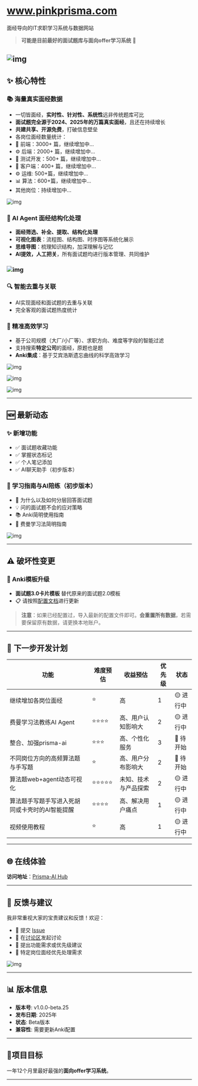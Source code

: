 # www.pinkprisma.com
面经导向的IT求职学习系统与数据网站
> **可能是目前最好的面试题库与面向offer学习系统** 🚀

## ![img](https://uploadfiles.nowcoder.com/images/20250827/64296322_1756247211878/D2B5CA33BD970F64A6301FA75AE2EB22)

## ✨ 核心特性

### 📚 海量真实面经数据

- 一切皆面经，**实时性、针对性、系统性**远非传统题库可比
- **面试题完全源于2024、2025年的万篇真实面经**，且还在持续增长
- **共建共享、开源免费**，打破信息壁垒
- 各岗位面经数量统计：
- 🎨 前端：3000+ 篇，继续增加中...
- ⚙️ 后端：2000+ 篇，继续增加中...
- 🧪 测试开发：500+ 篇，继续增加中...
- 📱 客户端：400+ 篇，继续增加中...
- ⚙️ 运维: 500+篇，继续增加中...
- 📊 算法：600+篇，继续增加中...
- 其他岗位：持续增加中...

![img](https://uploadfiles.nowcoder.com/images/20250827/64296322_1756247167464/D2B5CA33BD970F64A6301FA75AE2EB22)

### 🤖 AI Agent 面经结构化处理

- **面经筛选、补全、提取、结构化处理**
- **可视化图表**：流程图、结构图、时序图等系统化展示
- **思维导图**：梳理知识结构，加深理解与记忆
- **AI提效，人工把关**，所有面试题均进行版本管理、共同维护


### ![img](https://uploadfiles.nowcoder.com/images/20250827/64296322_1756247258910/D2B5CA33BD970F64A6301FA75AE2EB22)

### 🔍 智能去重与关联

- AI实现面经和面试题的去重与关联
- 完全客观的面试题热度统计

### 🎯 精准高效学习

- 基于公司规模（大厂/小厂等）、求职方向、难度等字段的智能过滤
- 支持搜索**特定公司**的面经，原题也是题
- **Anki集成**：基于艾宾浩斯遗忘曲线的科学高效学习

![img](https://uploadfiles.nowcoder.com/images/20250827/64296322_1756247590611/D2B5CA33BD970F64A6301FA75AE2EB22)



![img](https://uploadfiles.nowcoder.com/images/20250827/64296322_1756247834501/D2B5CA33BD970F64A6301FA75AE2EB22)



![img](https://uploadfiles.nowcoder.com/images/20250827/64296322_1756247301062/D2B5CA33BD970F64A6301FA75AE2EB22)

-----

## 🆕 最新动态

### ✨ 新增功能

- ✅ 面试题收藏功能
- ✅ 掌握状态标记
- ✅ 个人笔记添加
- ✅ AI聊天助手（初步版本）

### 📖 学习指南与AI陪练（初步版本）

- 📝 为什么以及如何分层回答面试题
- 💡 问的面试题不会的应对策略
- 📚 Anki简明使用指南
- 🧠 费曼学习法简明指南

![img](https://uploadfiles.nowcoder.com/images/20250827/64296322_1756247472619/D2B5CA33BD970F64A6301FA75AE2EB22)

-----

## ⚠️ 破坏性变更

### 🔄 Anki模板升级

- **面试题3.0卡片模板** 替代原来的面试题2.0模板
- 📋 请按照[配置文档](https://github.com/weicanie/prisma-ai/blob/main/doc/%E6%95%99%E7%A8%8B%EF%BC%9A7%E3%80%81%E9%9D%A2%E8%AF%95%E9%A2%98%E5%BA%93%E5%92%8C%20anki%E9%9B%86%E6%88%90%E6%95%99%E7%A8%8B.md)进行更新

> **注意**：如果已经配置过，导入最新的配置文件即可。**会重置所有数据**，若需要保留原有数据，请更换本地账户。

-----

## 🚀 下一步开发计划

| **功能**                                       | **难度预估** | **收益预估**         | **优先级** | **状态** |
| ---------------------------------------------- | ------------ | -------------------- | ---------- | -------- |
| 继续增加各岗位面经                             | ⭐            | 高                   | 1          | 🟡 进行中 |
| 费曼学习法教练AI Agent                         | ⭐⭐⭐⭐         | 高、用户认知影响大   | 2          | 🟡 进行中 |
| 整合、加强prisma-ai                            | ⭐⭐⭐          | 高、个性化服务       | 3          | 🔴 待开始 |
| 不同岗位方向的高频算法题与手写题           | ⭐            | 高、用户分布影响大   | 2          | 🔴 待开始 |
| 算法题web+agent动态可视化                      | ⭐⭐⭐⭐⭐        | 未知、技术与产品探索 | 2          | 🟡 进行中 |
| 算法题手写题手写进入死胡同或卡壳时的AI智能提醒 | ⭐⭐⭐⭐         | 高、解决用户痛点     | 1          | 🟡 进行中 |
| 视频使用教程                                   | ⭐            | 高                   | 1          | 🟡 进行中 |

-----

## 🌐 在线体验

**访问地址**：[Prisma-AI Hub](https://www.pinkprisma.com)

---

## 💬 反馈与建议

我非常重视大家的宝贵建议和反馈！欢迎：

- 🐛 提交 [Issue](https://github.com/weicanie/pinkprisma/issues)
- 💭 在[讨论区](https://github.com/weicanie/pinkprisma/discussions)发起讨论
- 🎯 提出功能需求或优先级建议
- 🏢 特定岗位面经优先处理需求

![img](https://uploadfiles.nowcoder.com/images/20250827/64296322_1756247928943/AF99BC34F903D380833D52DDF5BCD064)

-----

## 📊 版本信息

- **版本号**: v1.0.0-beta.25
- **发布日期**: 2025年
- **状态**: Beta版本
- **兼容性**: 需要更新Anki配置

-----

## 🎯项目目标

一年12个月里最好最强的**面向offer学习系统**。

-----

